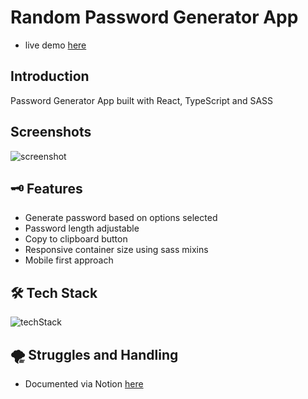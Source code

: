 # Random Password Generator App

* live demo <a href="https://random-pw-generator-app.vercel.app/" target="_blank" rel="noopener">here</a>

## Introduction

Password Generator App built with React, TypeScript and SASS

## Screenshots
![screenshot](https://imgur.com/Lrg2yjY.jpg)


## 🗝️ Features

* Generate password based on options selected
* Password length adjustable 
* Copy to clipboard button
* Responsive container size using sass mixins
* Mobile first approach

## 🛠️ Tech Stack
![techStack](https://imgur.com/wE2RYiq.png)

## 🌪️ Struggles and Handling

* Documented via Notion [here](https://gray-push-d44.notion.site/Random-PW-Generator-app-c4585e964bd94f3dbbb614feff205fcb)